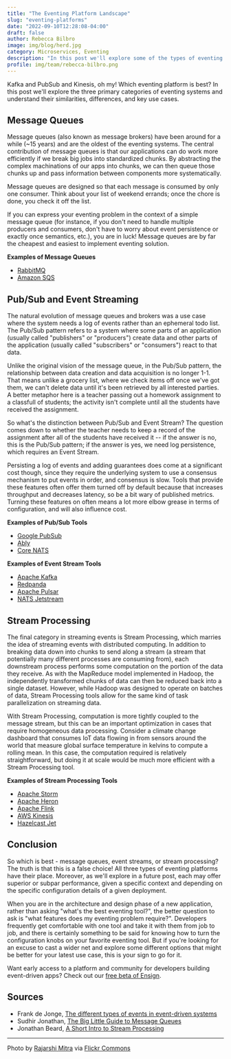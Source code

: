 ```yaml
---
title: "The Eventing Platform Landscape"
slug: "eventing-platforms"
date: "2022-09-10T12:28:08-04:00"
draft: false
author: Rebecca Bilbro
image: img/blog/herd.jpg
category: Microservices, Eventing
description: "In this post we'll explore some of the types of eventing platforms and discuss why it's not about deciding which is objectively the 'best', but about knowing how to select the best tool for a given context."
profile: img/team/rebecca-bilbro.png
---
```


Kafka and PubSub and Kinesis, oh my! Which eventing platform is best? In this post we'll explore the three primary categories of eventing systems and understand their similarities, differences, and key use cases.

<!--more-->

## Message Queues

Message queues (also known as message brokers) have been around for a while (~15 years) and are the oldest of the eventing systems. The central contribution of message queues is that our applications can do work more efficiently if we break big jobs into standardized chunks. By abstracting the complex machinations of our apps into chunks, we can then queue those chunks up and pass information between components more systematically.

Message queues are designed so that each message is consumed by only one consumer. Think about your list of weekend errands; once the chore is done, you check it off the list.

If you can express your eventing problem in the context of a simple message queue (for instance, if you don't need to handle multiple producers and consumers, don't have to worry about event persistence or exactly once semantics, etc.), you are in luck! Message queues are by far the cheapest and easiest to implement eventing solution.

**Examples of Message Queues**

- [RabbitMQ](https://www.rabbitmq.com/)
- [Amazon SQS](https://aws.amazon.com/sqs/)

## Pub/Sub and Event Streaming

The natural evolution of message queues and brokers was a use case where the system needs a log of events rather than an ephemeral todo list. The Pub/Sub pattern refers to a system where some parts of an application (usually called "publishers" or "producers") create data and other parts of the application (usually called "subscribers" or "consumers") react to that data.

Unlike the original vision of the message queue, in the Pub/Sub pattern, the relationship between data creation and data acquisition is no longer 1-1. That means unlike a grocery list, where we check items off once we've got them, we can't delete data until it's been retrieved by all interested parties. A better metaphor here is a teacher passing out a homework assignment to a classfull of students; the activity isn't complete until all the students have received the assignment.

So what's the distinction between Pub/Sub and Event Stream? The question comes down to whether the teacher needs to keep a record of the assignment after all of the students have received it -- if the answer is no, this is the Pub/Sub pattern; if the answer is yes, we need log persistence, which requires an Event Stream.

Persisting a log of events and adding guarantees does come at a significant cost though, since they require the underlying system to use a consensus mechanism to put events in order, and consensus is slow. Tools that provide these features often offer them turned off by default because that increases throughput and decreases latency, so be a bit wary of published metrics. Turning these features on often means a lot more elbow grease in terms of configuration, and will also influence cost.

**Examples of Pub/Sub Tools**

- [Google PubSub](https://cloud.google.com/pubsub)
- [Ably](https://ably.com/pub-sub-messaging)
- [Core NATS](https://docs.nats.io/nats-concepts/core-nats)

**Examples of Event Stream Tools**

- [Apache Kafka](https://kafka.apache.org/)
- [Redpanda](https://redpanda.com/)
- [Apache Pulsar](https://pulsar.apache.org/)
- [NATS Jetstream](https://docs.nats.io/nats-concepts/jetstream)

## Stream Processing

The final category in streaming events is Stream Processing, which marries the idea of streaming events with distributed computing. In addition to breaking data down into chunks to send along a stream (a stream that potentially many different processes are consuming from), each downstream process performs some computation on the portion of the data they receive. As with the MapReduce model implemented in Hadoop, the independently transformed chunks of data can then be reduced back into a single dataset. However, while Hadoop was designed to operate on batches of data, Stream Processing tools allow for the same kind of task parallelization on streaming data.

With Stream Processing, computation is more tightly coupled to the message stream, but this can be an important optimization in cases that require homogeneous data processing. Consider a climate change dashboard that consumes IoT data flowing in from sensors around the world that measure global surface temperature in kelvins to compute a rolling mean. In this case, the computation required is relatively straightforward, but doing it at scale would be much more efficient with a Stream Processing tool.

**Examples of Stream Processing Tools**

- [Apache Storm](https://storm.apache.org/)
- [Apache Heron](https://heron.apache.org/)
- [Apache Flink](https://flink.apache.org/)
- [AWS Kinesis](https://aws.amazon.com/kinesis/)
- [Hazelcast Jet](https://jet-start.sh/)

## Conclusion

So which is best - message queues, event streams, or stream processing? The truth is that this is a false choice! All three types of eventing platforms have their place. Moreover, as we'll explore in a future post, each may offer superior or subpar performance, given a specific context and depending on the specific configuration details of a given deployment.

When you are in the architecture and design phase of a new application, rather than asking "what's the best eventing tool?", the better question to ask is "what features does my eventing problem require?". Developers frequently get comfortable with one tool and take it with them from job to job, and there is certainly something to be said for knowing how to turn the configuration knobs on your favorite eventing tool. But if you're looking for an excuse to cast a wider net and explore some different options that might be better for your latest use case, this is your sign to go for it.

Want early access to a platform and community for developers building event-driven apps? Check out our [free beta of Ensign](https://rotational.app/register/).

## Sources

- Frank de Jonge, [The different types of events in event-driven systems](https://blog.frankdejonge.nl/the-different-types-of-events-in-event-driven-systems/)
- Sudhir Jonathan, [The Big Little Guide to Message Queues](https://sudhir.io/the-big-little-guide-to-message-queues)
- Jonathan Beard, [A Short Intro to Stream Processing](https://www.jonathanbeard.io/blog/2015/09/19/streaming-and-dataflow.html)

---

Photo by [Rajarshi Mitra](https://www.flickr.com/photos/tataimitra/) via [Flickr Commons](https://flic.kr/p/244actT)

